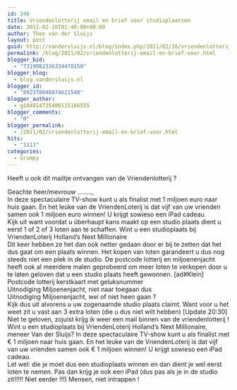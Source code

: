 ```yaml
---
id: 248
title: Vriendenlotterij email en brief voor studioplaatsen
date: 2011-02-16T01:40:00+00:00
author: Theo van der Sluijs
layout: post
guid: http://vandersluijs.nl/blog/index.php/2011/02/16/vriendenlotterij-email-en-brief-voor/
permalink: /blog/2011/02/vriendenlotterij-email-en-brief-voor.html
blogger_bid:
  - "7319082336334478150"
blogger_blog:
  - blog.vandersluijs.nl
blogger_id:
  - "892378048874621548"
blogger_author:
  - g104814725400115166555
blogger_comments:
  - "0"
blogger_permalink:
  - /2011/02/vriendenlotterij-email-en-brief-voor.html
hits:
  - "1111"
categories:
  - Grumpy
---
```

Heeft u ook dit mailtje ontvangen van de Vriendenlotterij ?

Geachte heer/mevrouw ……..,   
In deze spectaculaire TV-show kunt u als finalist met 1 miljoen euro naar huis gaan. En het leuke van de VriendenLoterij is dat vijf van uw vrienden samen ook 1 miljoen euro winnen! U krijgt sowieso een iPad cadeau.  
Kijk uit want voordat u überhaupt kans maakt op een studio plaats dient u eerst 1 of 2 of 3 loten aan te schaffen. Wint u een studioplaats bij VriendenLoterij Holland’s Next Millionaire  
Dit keer hebben ze het dan ook netter gedaan door er bij te zetten dat het dus gaat om een plaats winnen. Het kopen van loten garandeert u dus nog steeds niet een plek in de studio. De postcode lotterij en miljoenenjacht heeft ook al meerdere malen geprobeerd om meer loten te verkopen door u te laten geloven dat u een studio plaats heeft gewonnen. [ad#Klein]  
Postcode lotterij kerstkaart met geluksnummer  
Uitnodiging Miljoenenjacht, niet naar toegaan dus  
Uitnodiging Miljoenenjacht, wel of niet heen gaan ?  
Kijk dus uit alvorens u uw zogenaamde studio plaats claimt. Want voor u het weet zit u vast aan 3 extra loten (die u dus niet wilt hebben) [Update 20:30] Niet te geloven, zojuist krijg ik weer een mail binnen van de vriendenlotterij !  
Wint u een studioplaats bij VriendenLoterij Holland’s Next Millionaire, meneer Van der Sluijs? In deze spectaculaire TV-show kunt u als finalist met € 1 miljoen naar huis gaan. En het leuke van de VriendenLoterij is dat vijf van uw vrienden samen ook € 1 miljoen winnen! U krijgt sowieso een iPad cadeau.  
Let wel: die je moet dus een studioplaats winnen en dan dient je wel eerst loten te nemen. Pas dan krijg je ook een iPad (dus pas als je in de studio zit!!!!! Niet eerder !!!) Mensen, niet intrappen !